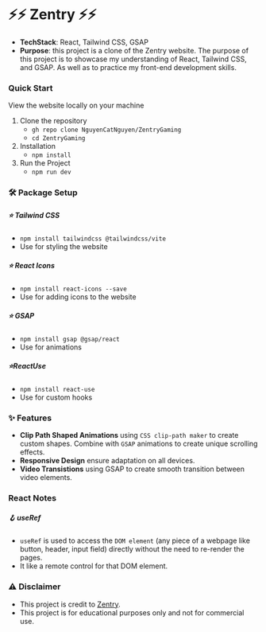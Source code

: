 # ⚡️⚡️ Zentry ⚡️⚡️
- **TechStack**: React, Tailwind CSS, GSAP
- **Purpose**: this project is a clone of the Zentry website. The purpose of this project is to showcase my understanding of React, Tailwind CSS, and GSAP. As well as to practice my front-end development skills.

### Quick Start
View the website locally on your machine
1. Clone the repository
    - `gh repo clone NguyenCatNguyen/ZentryGaming`
   - `cd ZentryGaming`
2. Installation
   - `npm install`
3. Run the Project
   -  `npm run dev`
 
### 🛠️ Package Setup 
##### ⭐️ Tailwind CSS 
- `npm install tailwindcss @tailwindcss/vite`
- Use for styling the website
##### ⭐️ React Icons
- `npm install react-icons --save`
- Use for adding icons to the website
##### ⭐️ GSAP
- `npm install gsap @gsap/react`
- Use for animations
##### ⭐️ReactUse
- `npm install react-use`
- Use for custom hooks


### ✨ Features
- **Clip Path Shaped Animations** using `CSS clip-path maker` to create custom shapes. Combine with `GSAP` animations to create unique scrolling effects.
- **Responsive Design** ensure adaptation on all devices.
- **Video Transistions** using GSAP to create smooth transition between video elements. 

### React Notes
##### 🪝 useRef
- `useRef` is used to access the `DOM element` (any piece of a webpage like button, header, input field) directly without the need to re-render the pages. 
- It like a remote control for that DOM element.


### ⚠️ Disclaimer
- This project is credit to [Zentry](https://zentry.com).
- This project is for educational purposes only and not for commercial use.
 

